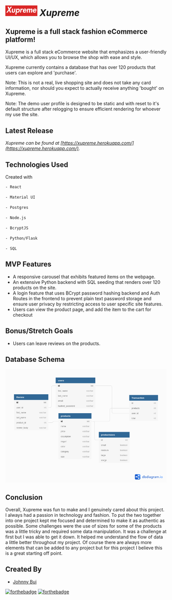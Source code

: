 # ***<img src='./src/assets/Xupreme-logo.png' width='100px'/> Xupreme***

## Xupreme is a full stack fashion eCommerce platform!

Xupreme is a full stack eCommerce website that emphasizes a user-friendly UI/UX, which allows you to browse the shop with ease and style.

Xupreme currently contains a database that has over 120 products that users can explore and 'purchase'.

Note: This is not a real, live shopping site and does not take any card information, nor should you expect to actually receive anything 'bought' on Xupreme.

Note: The demo user profile is designed to be static and with reset to it's default structure after relogging to ensure efficient rendering for whoever my use the site.

## Latest Release

*Xupreme can be found at [https://xupreme.herokuapp.com/](https://xupreme.herokuapp.com/).*

## Technologies Used
Created with

    - React

    - Material UI

    - Postgres

    - Node.js

    - BcryptJS

    - Python/Flask

    - SQL


## MVP Features
- A responsive carousel that exhibits featured items on the  webpage.
- An extensive Python backend with SQL seeding that renders over 120 products on the site.
- A login feature that uses BCrypt password hashing backend and Auth Routes in the frontend to prevent plain text password storage and ensure user privacy by restricting access to user specific site features.
- Users can view the product page, and add the item to the cart for checkout

## Bonus/Stretch Goals
- Users can leave reviews on the products.


## Database Schema

<img src='xupreme-schema.png'>

## Conclusion
Overall, Xupreme was fun to make and I genuinely cared about this project. I always had a passion in technology and fashion. To put the two together into one project kept me focused and determined to make it as authentic as possible. Some challenges were the use of sizes for some of the products was a little tricky and required some data manipulation. It was a challenge at first but I was able to get it down. It helped me understand the flow of data a little better throughout my project. Of course there are always more elements that can be added to any project but for this project I believe this is a great starting off point.




## Created By
- [Johnny Bui](https://github.com/JBui923)

[![forthebadge](https://forthebadge.com/images/badges/made-with-javascript.svg)](https://forthebadge.com)
[![forthebadge](https://forthebadge.com/images/badges/made-with-python.svg)](https://forthebadge.com)
